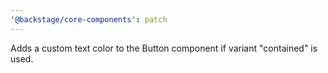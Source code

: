 ```yaml
---
'@backstage/core-components': patch
---
```


Adds a custom text color to the Button component if variant "contained" is used.
